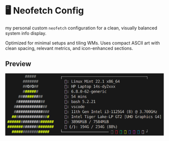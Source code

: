 # 🖥️ Neofetch Config

my personal custom `neofetch` configuration for a clean, visually balanced system info display.

Optimized for minimal setups and tiling WMs. Uses compact ASCII art with clean spacing, relevant metrics, and icon-enhanced sections.

## Preview

![screenshot](screenshot.png)
